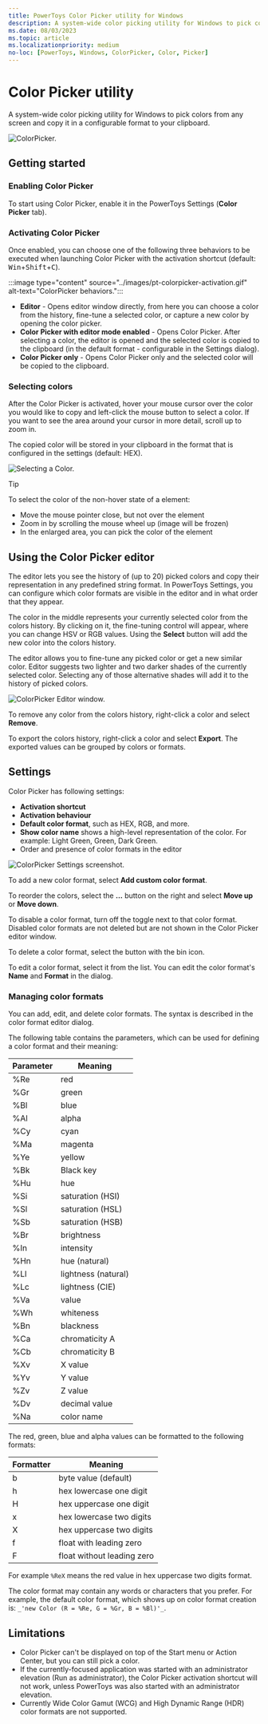 ```yaml
---
title: PowerToys Color Picker utility for Windows
description: A system-wide color picking utility for Windows to pick colors from the screen and copy the default value to your clipboard.
ms.date: 08/03/2023
ms.topic: article
ms.localizationpriority: medium
no-loc: [PowerToys, Windows, ColorPicker, Color, Picker]
---
```


# Color Picker utility

A system-wide color picking utility for Windows to pick colors from any screen and copy it in a configurable format to your clipboard.

![ColorPicker.](../images/pt-colorpicker-hex-editor.png)

## Getting started

### Enabling Color Picker

To start using Color Picker, enable it in the PowerToys Settings (**Color Picker** tab).

### Activating Color Picker

Once enabled, you can choose one of the following three behaviors to be executed when launching Color Picker with the activation shortcut (default: <kbd>Win</kbd>+<kbd>Shift</kbd>+<kbd>C</kbd>).

:::image type="content" source="../images/pt-colorpicker-activation.gif" alt-text="ColorPicker behaviors.":::

- **Editor** - Opens editor window directly, from here you can choose a color from the history, fine-tune a selected color, or capture a new color by opening the color picker.
- **Color Picker with editor mode enabled** - Opens Color Picker. After selecting a color, the editor is opened and the selected color is copied to the clipboard (in the default format - configurable in the Settings dialog).
- **Color Picker only** - Opens Color Picker only and the selected color will be copied to the clipboard.

### Selecting colors

After the Color Picker is activated, hover your mouse cursor over the color you would like to copy and left-click the mouse button to select a color. If you want to see the area around your cursor in more detail, scroll up to zoom in.

The copied color will be stored in your clipboard in the format that is configured in the settings (default: HEX).

![Selecting a Color.](../images/pt-colorpicker.gif)

> [!TIP]
> To select the color of the non-hover state of a element:
>
> - Move the mouse pointer close, but not over the element
> - Zoom in by scrolling the mouse wheel up (image will be frozen)
> - In the enlarged area, you can pick the color of the element

## Using the Color Picker editor

The editor lets you see the history of (up to 20) picked colors and copy their representation in any predefined string format. In PowerToys Settings, you can configure which color formats are visible in the editor and in what order that they appear.

The color in the middle represents your currently selected color from the colors history. By clicking on it, the fine-tuning control will appear, where you can change HSV or RGB values. Using the **Select** button will add the new color into the colors history.

The editor allows you to fine-tune any picked color or get a new similar color. Editor suggests two lighter and two darker shades of the currently selected color. Selecting any of those alternative shades will add it to the history of picked colors.

![ColorPicker Editor window.](../images/pt-colorpicker-editor.gif)

To remove any color from the colors history, right-click a color and select **Remove**.

To export the colors history, right-click a color and select **Export**. The exported values can be grouped by colors or formats.

## Settings

Color Picker has following settings:

- **Activation shortcut**
- **Activation behaviour**
- **Default color format**, such as HEX, RGB, and more.
- **Show color name** shows a high-level representation of the color. For example: Light Green, Green, Dark Green.
- Order and presence of color formats in the editor

![ColorPicker Settings screenshot.](../images/pt-colorpicker-settings.gif)

To add a new color format, select **Add custom color format**.

To reorder the colors, select the **...** button on the right and select **Move up** or **Move down**.

To disable a color format, turn off the toggle next to that color format. Disabled color formats are not deleted but are not shown in the Color Picker editor window.

To delete a color format, select the button with the bin icon.

To edit a color format, select it from the list. You can edit the color format's **Name** and **Format** in the dialog.

### Managing color formats

You can add, edit, and delete color formats. The syntax is described in the color format editor dialog.

The following table contains the parameters, which can be used for defining a color format and their meaning:

| Parameter | Meaning             |
|-----------|---------------------|
| %Re  | red                 |
| %Gr  | green               |
| %Bl  | blue                |
| %Al  | alpha               |
| %Cy  | cyan                |
| %Ma  | magenta             |
| %Ye  | yellow              |
| %Bk  | Black key           |
| %Hu  | hue                 |
| %Si  | saturation (HSI)    |
| %Sl  | saturation (HSL)    |
| %Sb  | saturation (HSB)    |
| %Br  | brightness          |
| %In  | intensity           |
| %Hn  | hue (natural)       |
| %Ll  | lightness (natural) |
| %Lc  | lightness (CIE)     |
| %Va  | value               |
| %Wh  | whiteness           |
| %Bn  | blackness           |
| %Ca  | chromaticity A        |
| %Cb  | chromaticity B        |
| %Xv  | X value             |
| %Yv  | Y value             |
| %Zv  | Z value             |
| %Dv  | decimal value       |
| %Na  | color name          |

The red, green, blue and alpha values can be formatted to the following formats:

| Formatter | Meaning                    |
|-----------|----------------------------|
| b    | byte value (default)       |
| h   | hex lowercase one digit    |
| H   | hex uppercase one digit    |
| x   | hex lowercase two digits   |
| X   | hex uppercase two digits   |
| f   | float with leading zero    |
| F   | float without leading zero |

For example `%ReX` means the red value in hex uppercase two digits format.

The color format may contain any words or characters that you prefer. For example, the default color format, which shows up on color format creation is: `_'new Color (R = %Re, G = %Gr, B = %Bl)'_`.

## Limitations

- Color Picker can't be displayed on top of the Start menu or Action Center, but you can still pick a color.
- If the currently-focused application was started with an administrator elevation (Run as administrator), the Color Picker activation shortcut will not work, unless PowerToys was also started with an administrator elevation.
- Currently Wide Color Gamut (WCG) and High Dynamic Range (HDR) color formats are not supported.
